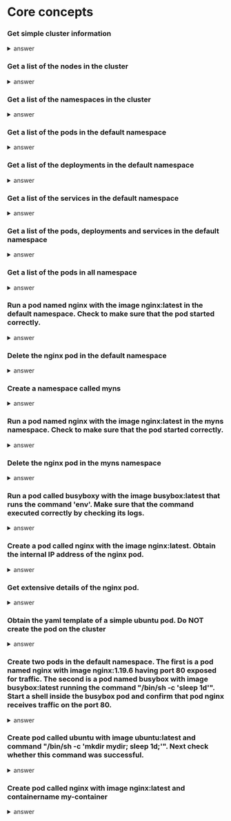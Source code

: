 # Core concepts
### Get simple cluster information
<details>
<summary>answer</summary>
<p>

```
k cluster-info
```

</p>
</details>

### Get a list of the nodes in the cluster
<details>
<summary>answer</summary>
<p>

```
k get nodes
```

</p>
</details>

### Get a list of the namespaces in the cluster
<details>
<summary>answer</summary>
<p>

```
k get ns
```

</p>
</details>

### Get a list of the pods in the default namespace
<details>
<summary>answer</summary>
<p>

```
k get po
```

```
k get pod
```

```
k get pods
```

</p>
</details>

### Get a list of the deployments in the default namespace
<details>
<summary>answer</summary>
<p>

```
k get deploy
```

```
k get deployment
```

</p>
</details>

### Get a list of the services in the default namespace
<details>
<summary>answer</summary>
<p>

```
k get svc
```

```
k get services
```

</p>
</details>

### Get a list of the pods, deployments and services in the default namespace
<details>
<summary>answer</summary>
<p>

```
k get pod,deploy,svc
```

</p>
</details>

### Get a list of the pods in all namespace
<details>
<summary>answer</summary>
<p>

```
k get pod -A
```

```
k get pod --all-namespaces
```

</p>
</details>

### Run a pod named nginx with the image nginx:latest in the default namespace. Check to make sure that the pod started correctly.
<details>
<summary>answer</summary>
<p>

```
k run nginx --image=nginx 
```

```
k get pod --watch
```

</p>
</details>

### Delete the nginx pod in the default namespace
<details>
<summary>answer</summary>
<p>

```
k delete pod nginx
```

</p>
</details>

### Create a namespace called myns
<details>
<summary>answer</summary>
<p>

```
k create ns myns
```

</p>
</details>

### Run a pod named nginx with the image nginx:latest in the myns namespace. Check to make sure that the pod started correctly.
<details>
<summary>answer</summary>
<p>

```
k run nginx --image=nginx -n myns
```

```
k get pod --watch -n myns
```

</p>
</details>

### Delete the nginx pod in the myns namespace
<details>
<summary>answer</summary>
<p>

```
k delete pod nginx -n myns
```

</p>
</details>

### Run a pod called busyboxy with the image busybox:latest that runs the command 'env'. Make sure that the command executed correctly by checking its logs.
<details>
<summary>answer</summary>
<p>

```
k run busybox --image=busybox --command -- env 
```

```
k logs busybox
```

</p>
</details>

### Create a pod called nginx with the image nginx:latest. Obtain the internal IP address of the nginx pod.
<details>
<summary>answer</summary>
<p>

```
k run nginx --image=nginx
```

```
k get pod nginx -o wide 
```

</p>
</details>

### Get extensive details of the nginx pod.
<details>
<summary>answer</summary>
<p>

```
k describe pod nginx
```


</p>
</details>

### Obtain the yaml template of a simple ubuntu pod. Do NOT create the pod on the cluster
<details>
<summary>answer</summary>
<p>

```
k run ubuntu --image=ubuntu --dry-run=client -o yaml 
```
or, with the export do='--dry-run=client -yaml' that I use,

```
k run ubuntu --image=ubuntu $do
```

</p>
</details>

### Create two pods in the default namespace. The first is a pod named nginx with image nginx:1.19.6 having port 80 exposed for traffic. The second is a pod named busybox with image busybox:latest running the command "/bin/sh -c 'sleep 1d'". Start a shell inside the busybox pod and confirm that pod nginx receives traffic on the port 80.
<details>
<summary>answer</summary>
<p>

```
k run nginx --image=nginx:1.19.6 --port 80
```

```
k run busybox --image=busybox --command -- /bin/sh -c 'sleep 1d'
```

Obtain the IP address of the nginx pod.
```
k get pod nginx -o wide 
```
Say that this IP is equal to 10.1.0.17.

```
k exec -it busybox -- wget --spider 10.1.0.17:80
```
We get the following output.
```
Connecting to 10.1.0.17:80 (10.1.0.17:80)
remote file exists
```


</p>
</details>

### Create pod called ubuntu with image ubuntu:latest and command "/bin/sh -c 'mkdir mydir; sleep 1d;'". Next check whether this command was successful.
<details>
<summary>answer</summary>
<p>

```
k run ubuntu --image=ubuntu --command -- /bin/sh -c 'mkdir mydir; sleep 1d;'
```
Start a shell inside the ubuntu pod.

```
k exec -it ubuntu -- sh
```
Then inside the pod check whether creation was successful.
```
$ ls | grep mydir
mydir
```

</p>
</details>


### Create pod called nginx with image nginx:latest and containername my-container
<details>
<summary>answer</summary>
<p>

```
apiVersion: v1
kind: Pod
metadata:
  labels:
    run: nginx
  name: nginx
spec:
  containers:
  - image: nginx
    name: my-container
```

</p>
</details>